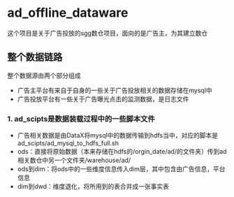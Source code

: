 # ad_offline_dataware
这个项目是关于广告投放的sgg数仓项目，面向的是广告主，为其建立数仓
## 整个数据链路
整个数据源由两个部分组成
- 广告主平台有来自于自身的一些关于广告投放相关的数据存储在mysql中
- 广告投放平台有一些关于广告曝光点击的监测数据，是日志文件
### 1. ad_scipts是数据装载过程中的一些脚本文件
- 广告相关数据是由DataX将mysql中的数据传输到hdfs当中，对应的脚本是ad_scipts/ad_mysql_to_hdfs_full.sh
- ods：直接将原始数据（本来存储在hdfs的/orgin_date/ad/的文件夹）传到ad相关数仓中另一个文件夹/warehouse/ad/
- ods到dim：将ods中的一些维度信息传入dim层，其中包含由广告信息，平台信息
- dim到dwd：维度退化，将所用到的表合并成一张事实表
